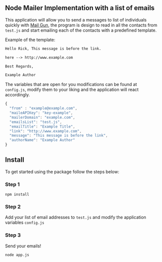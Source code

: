## Node Mailer Implementation with a list of emails

This application will allow you to send a messages to list of individuals quickly with [Mail Gun](http://www.mailgun.com/), the program is design to read in all the contacts from `test.js` and start emailing each of the contacts with a predefined template.

Example of the template:
```html
Hello Rick, This message is before the link.

here --> http://www.example.com

Best Regards,

Example Author
```

The variables that are open for you modifications can be found at `config.js`, modify them to your liking and the application will react accordingly.

```javascript
{
  "from" : "example@example.com",
  "maileAPIKey": "key-example",
  "mailerDomain": "example.com",
  "emailsList": "test.js",
  "emailTitle": "Example Title",
  "link": "http://www.example.com",
  "message": "This message is before the link",
  "authorName": "Example Author"
}
```

## Install
To get started using the package follow the steps below:

### Step 1
`npm install`

### Step 2
Add your list of email addresses to `test.js` and
modify the application variables `config.js`

### Step 3
Send your emails! 
```bash
node app.js
```
